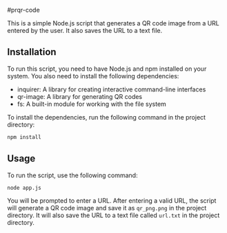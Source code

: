 #prqr-code

This is a simple Node.js script that generates a QR code image from a URL entered by the user. It also saves the URL to a text file.

## Installation

To run this script, you need to have Node.js and npm installed on your system. You also need to install the following dependencies:

- inquirer: A library for creating interactive command-line interfaces
- qr-image: A library for generating QR codes
- fs: A built-in module for working with the file system

To install the dependencies, run the following command in the project directory:

```bash
npm install
```

## Usage

To run the script, use the following command:

```bash
node app.js
```

You will be prompted to enter a URL. After entering a valid URL, the script will generate a QR code image and save it as `qr_png.png` in the project directory. It will also save the URL to a text file called `url.txt` in the project directory.

